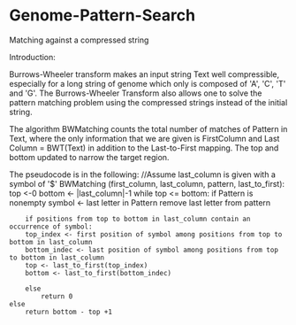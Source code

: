 # Genome-Pattern-Search
Matching against a compressed string


Introduction:

Burrows-Wheeler transform makes an input string Text well compressible, especially for a long string of 
genome which only is composed of 'A', 'C', 'T' and 'G'. The Burrows-Wheeler Transform also allows one to
solve the pattern matching problem using the compressed strings instead of the initial string.

The algorithm BWMatching counts the total number of matches of Pattern in Text, where the only information that
we are given is FirstColumn and Last Column = BWT(Text) in addition to the Last-to-First mapping. The 
top and bottom updated to narrow the target region. 

The pseudocode is in the following:
//Assume last_column is given with a symbol of '$'
BWMatching (first_column, last_column, pattern, last_to_first):
top <-0
bottom <- |last_column|-1 
while top <= bottom:
	if Pattern is nonempty
		symbol <- last letter in Pattern
		remove last letter from pattern
		
		if positions from top to bottom in last_column contain an occurrence of symbol:
		top_index <- first position of symbol among positions from top to bottom in last_column
		bottom_indec <- last position of symbol among positions from top to bottom in last_column
		top <- last_to_first(top_index)
		bottom <- last_to_first(bottom_indec)
		
		else 
			return 0
	else
		return bottom - top +1
		
